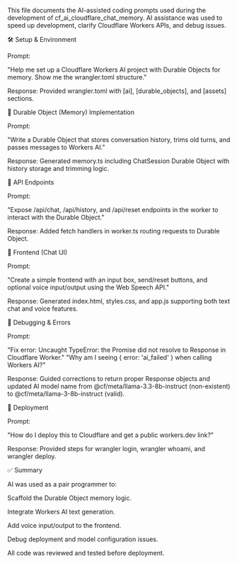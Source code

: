This file documents the AI-assisted coding prompts used during the development of cf_ai_cloudflare_chat_memory.
AI assistance was used to speed up development, clarify Cloudflare Workers APIs, and debug issues.

🛠️ Setup & Environment

Prompt:

"Help me set up a Cloudflare Workers AI project with Durable Objects for memory. Show me the wrangler.toml structure."

Response:
Provided wrangler.toml with [ai], [durable_objects], and [assets] sections.

📝 Durable Object (Memory) Implementation

Prompt:

"Write a Durable Object that stores conversation history, trims old turns, and passes messages to Workers AI."

Response:
Generated memory.ts including ChatSession Durable Object with history storage and trimming logic.

💬 API Endpoints

Prompt:

"Expose /api/chat, /api/history, and /api/reset endpoints in the worker to interact with the Durable Object."

Response:
Added fetch handlers in worker.ts routing requests to Durable Object.

🎨 Frontend (Chat UI)

Prompt:

"Create a simple frontend with an input box, send/reset buttons, and optional voice input/output using the Web Speech API."

Response:
Generated index.html, styles.css, and app.js supporting both text chat and voice features.

🐞 Debugging & Errors

Prompt:

"Fix error: Uncaught TypeError: the Promise did not resolve to Response in Cloudflare Worker."
"Why am I seeing { error: 'ai_failed' } when calling Workers AI?"

Response:
Guided corrections to return proper Response objects and updated AI model name from @cf/meta/llama-3.3-8b-instruct (non-existent) to @cf/meta/llama-3-8b-instruct (valid).

🚀 Deployment

Prompt:

"How do I deploy this to Cloudflare and get a public workers.dev link?"

Response:
Provided steps for wrangler login, wrangler whoami, and wrangler deploy.

✅ Summary

AI was used as a pair programmer to:

Scaffold the Durable Object memory logic.

Integrate Workers AI text generation.

Add voice input/output to the frontend.

Debug deployment and model configuration issues.

All code was reviewed and tested before deployment.
